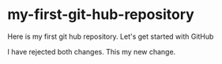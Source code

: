 # my-first-git-hub-repository
Here is my first git hub repository. Let's get started with GitHub

I have rejected both changes. This my new change.